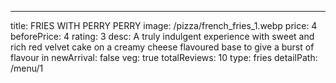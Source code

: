 ---
title: FRIES WITH PERRY PERRY
image: /pizza/french_fries_1.webp
price: 4
beforePrice: 4
rating: 3
desc: A truly indulgent experience with sweet and rich red velvet cake on a creamy cheese flavoured base to give a burst of flavour in
newArrival: false
veg: true
totalReviews: 10
type: fries
detailPath: /menu/1